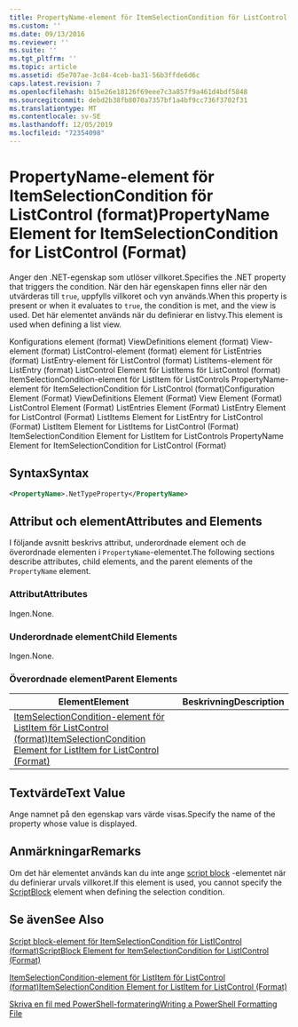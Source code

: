 ```yaml
---
title: PropertyName-element för ItemSelectionCondition för ListControl (format) | Microsoft Docs
ms.custom: ''
ms.date: 09/13/2016
ms.reviewer: ''
ms.suite: ''
ms.tgt_pltfrm: ''
ms.topic: article
ms.assetid: d5e707ae-3c84-4ceb-ba31-56b3ffde6d6c
caps.latest.revision: 7
ms.openlocfilehash: b15e26e18126f69eee7c3a857f9a461d4bdf5848
ms.sourcegitcommit: debd2b38fb8070a7357bf1a4bf9cc736f3702f31
ms.translationtype: MT
ms.contentlocale: sv-SE
ms.lasthandoff: 12/05/2019
ms.locfileid: "72354098"
---
```

# <a name="propertyname-element-for-itemselectioncondition-for-listcontrol-format"></a><span data-ttu-id="bbc29-102">PropertyName-element för ItemSelectionCondition för ListControl (format)</span><span class="sxs-lookup"><span data-stu-id="bbc29-102">PropertyName Element for ItemSelectionCondition for ListControl (Format)</span></span>

<span data-ttu-id="bbc29-103">Anger den .NET-egenskap som utlöser villkoret.</span><span class="sxs-lookup"><span data-stu-id="bbc29-103">Specifies the .NET property that triggers the condition.</span></span> <span data-ttu-id="bbc29-104">När den här egenskapen finns eller när den utvärderas till `true`, uppfylls villkoret och vyn används.</span><span class="sxs-lookup"><span data-stu-id="bbc29-104">When this property is present or when it evaluates to `true`, the condition is met, and the view is used.</span></span> <span data-ttu-id="bbc29-105">Det här elementet används när du definierar en listvy.</span><span class="sxs-lookup"><span data-stu-id="bbc29-105">This element is used when defining a list view.</span></span>

<span data-ttu-id="bbc29-106">Konfigurations element (format) ViewDefinitions element (format) View-element (format) ListControl-element (format) element för ListEntries (format) ListEntry-element för ListControl (format) ListItems-element för ListEntry (format) ListControl Element för ListItems för ListControl (format) ItemSelectionCondition-element för ListItem för ListControls PropertyName-element för ItemSelectionCondition för ListControl (format)</span><span class="sxs-lookup"><span data-stu-id="bbc29-106">Configuration Element (Format) ViewDefinitions Element (Format) View Element (Format) ListControl Element (Format) ListEntries Element (Format) ListEntry Element for ListControl (Format) ListItems Element for ListEntry for ListControl (Format) ListItem Element for ListItems for ListControl (Format) ItemSelectionCondition Element for ListItem for ListControls PropertyName Element for ItemSelectionCondition for ListControl (Format)</span></span>

## <a name="syntax"></a><span data-ttu-id="bbc29-107">Syntax</span><span class="sxs-lookup"><span data-stu-id="bbc29-107">Syntax</span></span>

```xml
<PropertyName>.NetTypeProperty</PropertyName>
```

## <a name="attributes-and-elements"></a><span data-ttu-id="bbc29-108">Attribut och element</span><span class="sxs-lookup"><span data-stu-id="bbc29-108">Attributes and Elements</span></span>

<span data-ttu-id="bbc29-109">I följande avsnitt beskrivs attribut, underordnade element och de överordnade elementen i `PropertyName`-elementet.</span><span class="sxs-lookup"><span data-stu-id="bbc29-109">The following sections describe attributes, child elements, and the parent elements of the `PropertyName` element.</span></span>

### <a name="attributes"></a><span data-ttu-id="bbc29-110">Attribut</span><span class="sxs-lookup"><span data-stu-id="bbc29-110">Attributes</span></span>

<span data-ttu-id="bbc29-111">Ingen.</span><span class="sxs-lookup"><span data-stu-id="bbc29-111">None.</span></span>

### <a name="child-elements"></a><span data-ttu-id="bbc29-112">Underordnade element</span><span class="sxs-lookup"><span data-stu-id="bbc29-112">Child Elements</span></span>

<span data-ttu-id="bbc29-113">Ingen.</span><span class="sxs-lookup"><span data-stu-id="bbc29-113">None.</span></span>

### <a name="parent-elements"></a><span data-ttu-id="bbc29-114">Överordnade element</span><span class="sxs-lookup"><span data-stu-id="bbc29-114">Parent Elements</span></span>

|<span data-ttu-id="bbc29-115">Element</span><span class="sxs-lookup"><span data-stu-id="bbc29-115">Element</span></span>|<span data-ttu-id="bbc29-116">Beskrivning</span><span class="sxs-lookup"><span data-stu-id="bbc29-116">Description</span></span>|
|-------------|-----------------|
|[<span data-ttu-id="bbc29-117">ItemSelectionCondition-element för ListItem för ListControl (format)</span><span class="sxs-lookup"><span data-stu-id="bbc29-117">ItemSelectionCondition Element for ListItem for ListControl (Format)</span></span>](./itemselectioncondition-element-for-listitem-for-listcontrol-format.md)||

## <a name="text-value"></a><span data-ttu-id="bbc29-118">Textvärde</span><span class="sxs-lookup"><span data-stu-id="bbc29-118">Text Value</span></span>

<span data-ttu-id="bbc29-119">Ange namnet på den egenskap vars värde visas.</span><span class="sxs-lookup"><span data-stu-id="bbc29-119">Specify the name of the property whose value is displayed.</span></span>

## <a name="remarks"></a><span data-ttu-id="bbc29-120">Anmärkningar</span><span class="sxs-lookup"><span data-stu-id="bbc29-120">Remarks</span></span>

<span data-ttu-id="bbc29-121">Om det här elementet används kan du inte ange [script block](./scriptblock-element-for-itemselectioncondition-for-listcontrol-format.md) -elementet när du definierar urvals villkoret.</span><span class="sxs-lookup"><span data-stu-id="bbc29-121">If this element is used, you cannot specify the [ScriptBlock](./scriptblock-element-for-itemselectioncondition-for-listcontrol-format.md) element when defining the selection condition.</span></span>

## <a name="see-also"></a><span data-ttu-id="bbc29-122">Se även</span><span class="sxs-lookup"><span data-stu-id="bbc29-122">See Also</span></span>

[<span data-ttu-id="bbc29-123">Script block-element för ItemSelectionCondition för ListIControl (format)</span><span class="sxs-lookup"><span data-stu-id="bbc29-123">ScriptBlock Element for ItemSelectionCondition for ListIControl (Format)</span></span>](./scriptblock-element-for-itemselectioncondition-for-listcontrol-format.md)

[<span data-ttu-id="bbc29-124">ItemSelectionCondition-element för ListItem för ListControl (format)</span><span class="sxs-lookup"><span data-stu-id="bbc29-124">ItemSelectionCondition Element for ListItem for ListControl (Format)</span></span>](./itemselectioncondition-element-for-listitem-for-listcontrol-format.md)

[<span data-ttu-id="bbc29-125">Skriva en fil med PowerShell-formatering</span><span class="sxs-lookup"><span data-stu-id="bbc29-125">Writing a PowerShell Formatting File</span></span>](./writing-a-powershell-formatting-file.md)
